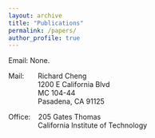 ```yaml
---
layout: archive
title: "Publications"
permalink: /papers/
author_profile: true
---
```


Email: None.

Mail: &nbsp; &nbsp; &nbsp; Richard Cheng <br/> 
     &nbsp; &nbsp; &nbsp; &nbsp; &nbsp; &nbsp; &nbsp; &nbsp;1200 E California Blvd <br/> 
     &nbsp; &nbsp; &nbsp; &nbsp; &nbsp; &nbsp; &nbsp; &nbsp;MC 104-44 <br/> 
     &nbsp; &nbsp; &nbsp; &nbsp; &nbsp; &nbsp; &nbsp; &nbsp;Pasadena, CA 91125
     
Office: &nbsp; &nbsp;205 Gates Thomas <br/> 
     &nbsp; &nbsp; &nbsp; &nbsp; &nbsp; &nbsp; &nbsp; &nbsp;California Institute of Technology
